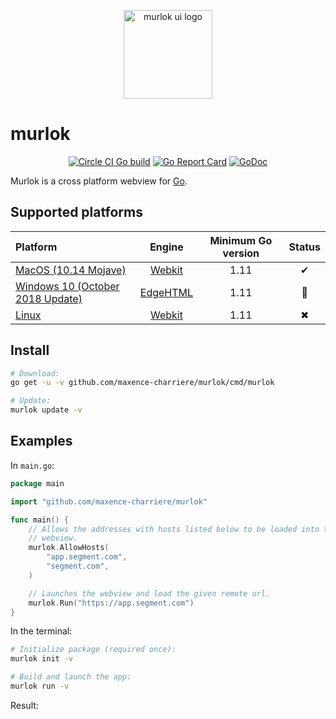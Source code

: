 <p align="center">
    <img alt="murlok ui logo" src="https://github.com/maxence-charriere/murlok/blob/master/logo.png?raw=true" width="142">
</p>

# murlok

<p align="center">
    <a href="https://circleci.com/gh/maxence-charriere/murlok"><img src="https://circleci.com/gh/maxence-charriere/murlok.svg?style=svg" alt="Circle CI Go build"></a>
    <a href="https://goreportcard.com/report/github.com/maxence-charriere/murlok"><img src="https://goreportcard.com/badge/github.com/maxence-charriere/murlok" alt="Go Report Card"></a>
    <a href="https://godoc.org/github.com/maxence-charriere/murlok"><img src="https://godoc.org/github.com/maxence-charriere/murlok?status.svg" alt="GoDoc"></a>
</p>

Murlok is a cross platform webview for [Go](https://golang.org).

## Supported platforms

|Platform|Engine|Minimum Go version|Status|
|:-|:-:|:-:|:-:|
|[MacOS (10.14 Mojave)](https://www.apple.com/macos/mojave/)|[Webkit](https://en.wikipedia.org/wiki/WebKit)|1.11|✔|
|[Windows 10 (October 2018 Update)](https://blogs.windows.com/windowsexperience/2017/10/17/whats-new-windows-10-fall-creators-update/)|[EdgeHTML](https://en.wikipedia.org/wiki/EdgeHTML)|1.11|🔨|
|[Linux](https://en.wikipedia.org/wiki/Linux)|[Webkit](https://en.wikipedia.org/wiki/WebKit)|1.11|✖|

## Install

```sh
# Download:
go get -u -v github.com/maxence-charriere/murlok/cmd/murlok

# Update:
murlok update -v
```

## Examples

In `main.go`:

```go
package main

import "github.com/maxence-charriere/murlok"

func main() {
    // Allows the addresses with hosts listed below to be loaded into the
    // webview.
    murlok.AllowHosts(
        "app.segment.com",
        "segment.com",
    )

    // Launches the webview and load the given remote url.
    murlok.Run("https://app.segment.com")
}
```

In the terminal:

```sh
# Initialize package (required once):
murlok init -v

# Build and launch the app:
murlok run -v
```

Result:

